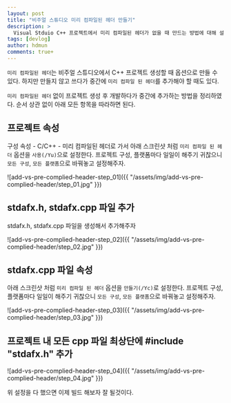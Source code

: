 ```yaml
---
layout: post
title: "비주얼 스튜디오 미리 컴파일된 헤더 만들기"
description: >
  Visual Stduio C++ 프로젝트에서 미리 컴파일된 헤더가 없을 때 만드는 방법에 대해 설명합니다.
tags: [devlog]
author: hdmun
comments: true+
---
```


`미리 컴파일된 헤더`는 비주얼 스튜디오에서 C++ 프로젝트 생성할 때 옵션으로 만들 수 있다. 하지만 만들지 않고 쓰다가 중간에 `미리 컴파일 된 헤더`를 추가해야 할 때도 있다.

`미리 컴파일된 헤더` 없이 프로젝트 생성 후 개발하다가 중간에 추가하는 방법을 정리하였다. 순서 상관 없이 아래 모든 항목을 따라하면 된다.

## 프로젝트 속성

구성 속성 - C/C++ - 미리 컴파일된 헤더로 가서 아래 스크린샷 처럼 `미리 컴파일 된 헤더` 옵션을 `사용(/Yu)`으로 설정한다. 프로젝트 구성, 플랫폼마다 일일이 해주기 귀찮으니 `모든 구성`, `모든 플랫폼`으로 바꿔놓고 설정해주자.

![add-vs-pre-complied-header-step_01]({{ "/assets/img/add-vs-pre-complied-header/step_01.jpg" }})

## stdafx.h, stdafx.cpp 파일 추가

stdafx.h, stdafx.cpp 파일을 생성해서 추가해주자

![add-vs-pre-complied-header-step_02]({{ "/assets/img/add-vs-pre-complied-header/step_02.jpg" }})

## stdafx.cpp 파일 속성

아래 스크린샷 처럼 `미리 컴파일 된 헤더` 옵션을 `만들기(/Yc)`로 설정한다. 프로젝트 구성, 플랫폼마다 일일이 해주기 귀찮으니 `모든 구성`, `모든 플랫폼`으로 바꿔놓고 설정해주자.

![add-vs-pre-complied-header-step_03]({{ "/assets/img/add-vs-pre-complied-header/step_03.jpg" }})

## 프로젝트 내 모든 cpp 파일 최상단에 #include "stdafx.h" 추가

![add-vs-pre-complied-header-step_04]({{ "/assets/img/add-vs-pre-complied-header/step_04.jpg" }})


위 설정을 다 했으면 이제 빌드 해보자 잘 될것이다.
